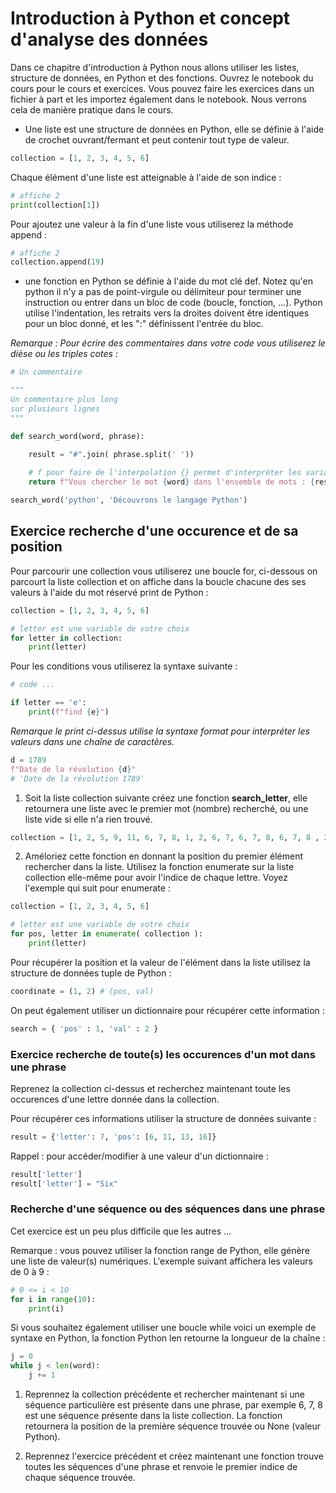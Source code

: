# Introduction à Python et concept d'analyse des données

Dans ce chapitre d'introduction à Python nous allons utiliser les listes, structure de données, en Python et des fonctions. Ouvrez le notebook du cours pour le cours et exercices. Vous pouvez faire les exercices dans un fichier à part et les importez également dans le notebook. Nous verrons cela de manière pratique dans le cours.

- Une liste est une structure de données en Python, elle se définie à l'aide de crochet ouvrant/fermant et peut contenir tout type de valeur.

```python
collection = [1, 2, 3, 4, 5, 6]
```

Chaque élément d'une liste est atteignable à l'aide de son indice :

```python
# affiche 2
print(collection[1])
```

Pour ajoutez une valeur à la fin d'une liste vous utiliserez la méthode append :

```python
# affiche 2
collection.append(19)
```

- une fonction en Python se définie à l'aide du mot clé def. Notez qu'en python il n'y a pas de point-virgule ou délimiteur pour terminer une instruction ou entrer dans un bloc de code (boucle, fonction, ...). Python utilise l'indentation, les retraits vers la droites doivent être identiques pour un bloc donné, et les ":" définissent l'entrée du bloc.

*Remarque : Pour écrire des commentaires dans votre code vous utiliserez le dièse ou les triples cotes :*

```python
# Un commentaire

"""
Un commentaire plus long
sur plusieurs lignes
"""
```

```python
def search_word(word, phrase):
    
    result = "#".join( phrase.split(' '))

    # f pour faire de l'interpolation {} permet d'interpréter les variables
    return f"Vous chercher le mot {word} dans l'ensemble de mots : {result}"

search_word('python', 'Découvrons le langage Python')
```

## Exercice recherche d'une occurence et de sa position

Pour parcourir une collection vous utiliserez une boucle for, ci-dessous on parcourt la liste collection et on affiche dans la boucle chacune des ses valeurs à l'aide du mot réservé print de Python :

```python
collection = [1, 2, 3, 4, 5, 6]

# letter est une variable de votre choix
for letter in collection:
    print(letter)
```

Pour les conditions vous utiliserez la syntaxe suivante :

```python
# code ...

if letter == 'e':
    print(f"find {e}")
```

*Remarque le print ci-dessus utilise la syntaxe format pour interpréter les valeurs dans une chaîne de caractères.*

```python
d = 1789
f"Date de la révolution {d}"
# 'Date de la révolution 1789'
```

1. Soit la liste collection suivante créez une fonction **search_letter**, elle retournera une liste avec le premier mot (nombre) recherché, ou une liste vide si elle n'a rien trouvé.

```python
collection = [1, 2, 5, 9, 11, 6, 7, 8, 1, 2, 6, 7, 6, 7, 8, 6, 7, 8 , 23, 0]
```

2. Améloriez cette fonction en donnant la position du premier élément rechercher dans la liste. Utilisez la fonction enumerate sur la liste collection elle-même pour avoir l'indice de chaque lettre. Voyez l'exemple qui suit pour enumerate :

```python
collection = [1, 2, 3, 4, 5, 6]

# letter est une variable de votre choix
for pos, letter in enumerate( collection ):
    print(letter)
```

Pour récupérer la position et la valeur de l'élément dans la liste utilisez la structure de données tuple de Python :

```python
coordinate = (1, 2) # (pos, val)
```

On peut également utiliser un dictionnaire pour récupérer cette information :

```python
search = { 'pos' : 1, 'val' : 2 }
```

### Exercice recherche de toute(s) les occurences d'un mot dans une phrase

Reprenez la collection ci-dessus et recherchez maintenant toute les occurences d'une lettre donnée dans la collection.

Pour récupérer ces informations utiliser la structure de données suivante :

```python
result = {'letter': 7, 'pos': [6, 11, 13, 16]}
```

Rappel : pour accéder/modifier à une valeur d'un dictionnaire :

```python
result['letter']
result['letter'] = "Six"
```

### Recherche d'une séquence ou des séquences dans une phrase

Cet exercice est un peu plus difficile que les autres ...

Remarque : vous pouvez utiliser la fonction range de Python, elle génère une liste de valeur(s) numériques. L'exemple suivant affichera les valeurs de 0 à 9 : 

```python
# 0 <= i < 10
for i in range(10):
    print(i)
```

Si vous souhaitez également utiliser une boucle while voici un exemple de syntaxe en Python, la fonction Python len retourne la longueur de la chaîne :

```python
j = 0
while j < len(word):
    j += 1
```

1. Reprennez la collection précédente et rechercher maintenant si une séquence particulière est présente dans une phrase, par exemple 6, 7, 8 est une séquence présente dans la liste collection. La fonction retournera la position de la première séquence trouvée ou None (valeur Python).

2. Reprennez l'exercice précédent et créez maintenant une fonction trouve toutes les séquences d'une phrase et renvoie le premier indice de chaque séquence trouvée.


